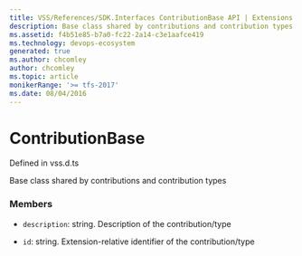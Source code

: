 ```yaml
---
title: VSS/References/SDK.Interfaces ContributionBase API | Extensions for Azure DevOps Services
description: Base class shared by contributions and contribution types
ms.assetid: f4b51e85-b7a0-fc22-2a14-c3e1aafce419
ms.technology: devops-ecosystem
generated: true
ms.author: chcomley
author: chcomley
ms.topic: article
monikerRange: '>= tfs-2017'
ms.date: 08/04/2016
---
```


# ContributionBase

Defined in vss.d.ts

Base class shared by contributions and contribution types

### Members

* `description`: string. Description of the contribution/type

* `id`: string. Extension-relative identifier of the contribution/type
